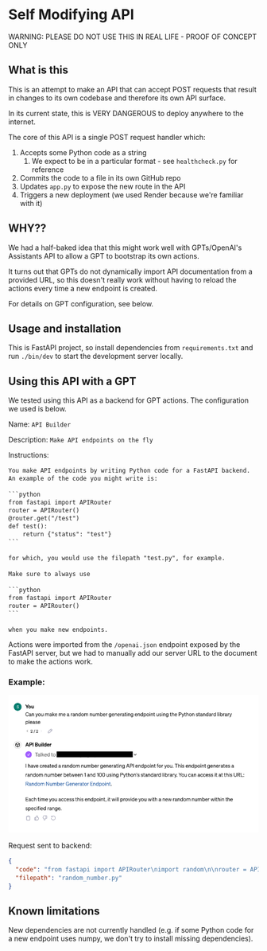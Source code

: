 # Self Modifying API

WARNING: PLEASE DO NOT USE THIS IN REAL LIFE - PROOF OF CONCEPT ONLY

## What is this

This is an attempt to make an API that can accept POST requests that result in
changes to its own codebase and therefore its own API surface.

In its current state, this is VERY DANGEROUS to deploy anywhere to the internet.

The core of this API is a single POST request handler which:

1. Accepts some Python code as a string
   1. We expect to be in a particular format - see `healthcheck.py` for reference
2. Commits the code to a file in its own GitHub repo
3. Updates `app.py` to expose the new route in the API
4. Triggers a new deployment (we used Render because we're familiar with it)

## WHY??

We had a half-baked idea that this might work well with GPTs/OpenAI's Assistants API
to allow a GPT to bootstrap its own actions.

It turns out that GPTs do not dynamically import API documentation from a provided URL,
so this doesn't really work without having to reload the actions every time a
new endpoint is created.

For details on GPT configuration, see below.

## Usage and installation

This is FastAPI project, so install dependencies from `requirements.txt` and
run `./bin/dev` to start the development server locally.

## Using this API with a GPT

We tested using this API as a backend for GPT actions. The configuration we used is below.

Name: `API Builder`

Description: `Make API endpoints on the fly`

Instructions:

    You make API endpoints by writing Python code for a FastAPI backend. An example of the code you might write is:

    ```python
    from fastapi import APIRouter
    router = APIRouter()
    @router.get("/test")
    def test():
        return {"status": "test"}
    ```

    for which, you would use the filepath "test.py", for example.

    Make sure to always use

    ```python
    from fastapi import APIRouter
    router = APIRouter()
    ```

    when you make new endpoints.

Actions were imported from the `/openai.json` endpoint exposed by the FastAPI server, but we
had to manually add our server URL to the document to make the actions work.

### Example:
![](self-modifying-gpt.png)

Request sent to backend:

```json
{
  "code": "from fastapi import APIRouter\nimport random\n\nrouter = APIRouter()\n\n@router.get(\"/random-number\")\ndef generate_random_number():\n    return {\"random_number\": random.randint(1, 100)}",
  "filepath": "random_number.py"
}
```

## Known limitations

New dependencies are not currently handled (e.g. if some Python code for a new endpoint
uses numpy, we don't try to install missing dependencies).
